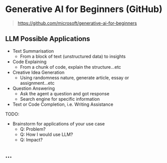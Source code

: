 # Generative AI for Beginners (GitHub)

> https://github.com/microsoft/generative-ai-for-beginners

## LLM Possible Applications

- Text Summarisation
  - From a block of text (unstructured data) to insights
- Code Explaining
  - From a chunk of code, explain the structure...etc
- Creative Idea Generation
  - Using randomness nature, generate article, essay or assignment...etc
- Question Answering
  - Ask the agent a question and got response 
  - Search engine for specific information
- Text or Code Completion, i.e. Writing Assistance

TODO:

- Brainstorm for applications of your use case
  - Q: Problem?
  - Q: How I would use LLM?
  - Q: Impact?

## ...
